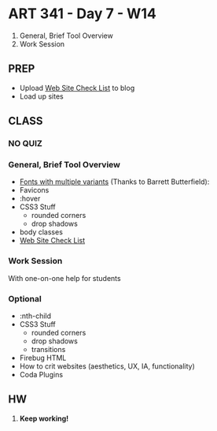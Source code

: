 ART 341 - Day 7 - W14
=======================

1. General, Brief Tool Overview
2. Work Session


PREP
---------------------------------------
- Upload [Web Site Check List](http://teaching.thomhines.com/resources/Site%20Launch%20Checklist.pdf) to blog
- Load up sites


CLASS
---------------------------------------

### NO QUIZ

### General, Brief Tool Overview

- [Fonts with multiple variants](http://somadesign.ca/demos/better-google-fonts/) (Thanks to Barrett Butterfield): 
- Favicons
- :hover
- CSS3 Stuff
	- rounded corners
	- drop shadows
- body classes
- [Web Site Check List](http://teaching.thomhines.com/resources/Site%20Launch%20Checklist.pdf)


### Work Session
With one-on-one help for students




### Optional
- :nth-child
- CSS3 Stuff
	- rounded corners
	- drop shadows
	- transitions
- Firebug HTML
- How to crit websites (aesthetics, UX, IA, functionality)
- Coda Plugins


HW
---------------------------------------

1. **Keep working!**
